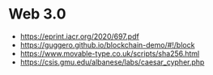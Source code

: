 # Web 3.0

- <https://eprint.iacr.org/2020/697.pdf>
- <https://guggero.github.io/blockchain-demo/#!/block>
- <https://www.movable-type.co.uk/scripts/sha256.html>
- <https://csis.gmu.edu/albanese/labs/caesar_cypher.php>
